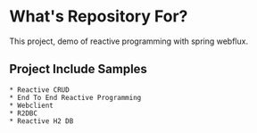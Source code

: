 # What's Repository For?

This project, demo of reactive programming with spring webflux.

## Project Include Samples

    * Reactive CRUD
    * End To End Reactive Programming 
    * Webclient
    * R2DBC  
    * Reactive H2 DB
